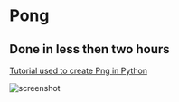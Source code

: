 # Pong
## Done in less then two hours
[Tutorial used to create Png in Python](https://www.youtube.com/watch?v=C6jJg9Zan7w&feature=youtube_video_deck)

![screenshot](https://github.com/alik604/pong/blob/master/pong.PNG)
